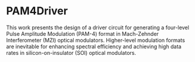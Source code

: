 # PAM4Driver
This work presents the design of a driver circuit for generating a four-level Pulse Amplitude Modulation (PAM-4) format in Mach-Zehnder Interferometer (MZI) optical modulators. Higher-level modulation formats are inevitable for enhancing spectral efficiency and achieving high data rates in silicon-on-insulator (SOI) optical modulators.
